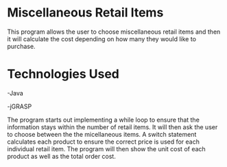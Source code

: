 
# Miscellaneous Retail Items

This program allows the user to choose miscellaneous retail items and then it will calculate the cost depending on how many they would like to purchase. 

# Technologies Used

-Java

-jGRASP

The program starts out implementing a while loop to ensure that the information stays within the number of retail items. It will then ask the user to choose between the the micellaneous items. A switch statement calculates each product to ensure the correct price is used for each individual retail item. The program will then show the unit cost of each product as well as the total order cost. 







